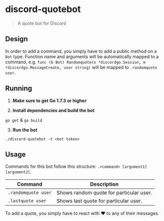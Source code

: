 # discord-quotebot
> A quote bot for Discord

## Design

In order to add a command, you simply have to add a public method on a `Bot` type. Function name and arguments will be automatically mapped to a command, e.g. `func (b Bot) Randomquote(s *discordgo.Session, m *discordgo.MessageCreate, user string)` will be mapped to `.randomquote user`. 

## Running

1. **Make sure to get Go 1.7.3 or higher**

2. **Install dependencies and build the bot**

`go get` & `go build`

3. **Run the bot**

`./discord-quotebot -t <bot token>`

## Usage
Commands for this bot follow this structure: `.<command> [argument1] [argument2]`.

| Command | Description
|---------|-------------|
| `.randomquote user` | Shows random quote for particular user. |
| `.lastquote user` | Shows last quote for particular user. |

To add a quote, you simply have to react with ❤️ to any of their messages.